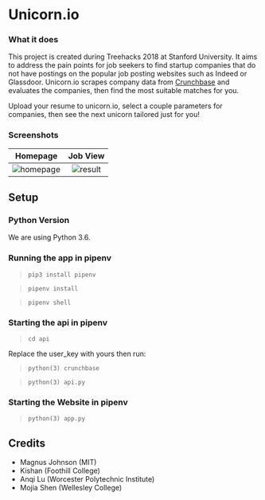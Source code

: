 # Unicorn.io

### What it does
This project is created during Treehacks 2018 at Stanford University. It aims to address the
pain points for job seekers to find startup companies that do not have postings on the popular
job posting websites such as Indeed or Glassdoor. Unicorn.io scrapes company data from
[Crunchbase](https://www.crunchbase.com/) and evaluates the companies, then find the most suitable
matches for you.

Upload your resume to unicorn.io, select a couple parameters for companies, then see the
next unicorn tailored just for you!

### Screenshots
|  **Homepage** |  **Job View**  |
|:---:|:---:|
| ![homepage](https://raw.githubusercontent.com/phi-line/Unicorn.io/master/docs/assets/homepage.png) | ![result](https://github.com/phi-line/Unicorn.io/blob/master/docs/assets/result.png?raw=true)|

## Setup

### Python Version
We are using Python 3.6.

### Running the app in pipenv
> `pip3 install pipenv`

> `pipenv install`

> `pipenv shell`

### Starting the api in pipenv
> `cd api`

Replace the user_key with yours then run:

> `python(3) crunchbase`

> `python(3) api.py`

### Starting the Website in pipenv
> `python(3) app.py`

## Credits
* Magnus Johnson (MIT)
* Kishan (Foothill College)
* Anqi Lu (Worcester Polytechnic Institute)
* Mojia Shen (Wellesley College)

